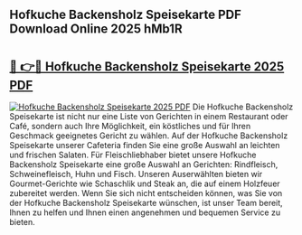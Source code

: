 ## Hofkuche Backensholz Speisekarte PDF Download Online 2025 hMb1R

# <h2><a href="http://gcdy3l1.nevu.top/?p=Hofkuche+Backensholz+Speisekarte">🔗 👉🔴 Hofkuche Backensholz Speisekarte 2025 PDF</a></h2>

[![Hofkuche Backensholz Speisekarte 2025 PDF](https://i.imgur.com/dBaPXMq.png)](http://gcdy3l1.nevu.top/?p=Hofkuche+Backensholz+Speisekarte)
Die Hofkuche Backensholz Speisekarte ist nicht nur eine Liste von Gerichten in einem Restaurant oder Café, sondern auch Ihre Möglichkeit, ein köstliches und für Ihren Geschmack geeignetes Gericht zu wählen. Auf der Hofkuche Backensholz Speisekarte unserer Cafeteria finden Sie eine große Auswahl an leichten und frischen Salaten. Für Fleischliebhaber bietet unsere Hofkuche Backensholz Speisekarte eine große Auswahl an Gerichten: Rindfleisch, Schweinefleisch, Huhn und Fisch. Unseren Auserwählten bieten wir Gourmet-Gerichte wie Schaschlik und Steak an, die auf einem Holzfeuer zubereitet werden. Wenn Sie sich nicht entscheiden können, was Sie von der Hofkuche Backensholz Speisekarte wünschen, ist unser Team bereit, Ihnen zu helfen und Ihnen einen angenehmen und bequemen Service zu bieten.
